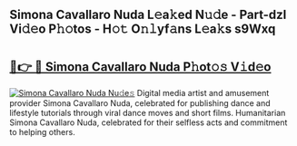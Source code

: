 ## Simona Cavallaro Nuda L𝚎a𝚔ed N𝚞𝚍e - Part-dzI Vi𝚍𝚎o P𝚑𝚘tos - H𝚘𝚝 O𝚗𝚕yf𝚊ns L𝚎a𝚔s s9Wxq

# <h2><a href="http://kfdb13k.oniu.top/?m=Simona+Cavallaro+Nuda">🔗👉 🔴 Simona Cavallaro Nuda P𝚑ot𝚘𝚜 V𝚒d𝚎o</a></h2>

[![Simona Cavallaro Nuda Nu𝚍e𝚜](https://i.imgur.com/0qMVB7G.gif)](http://kfdb13k.oniu.top/?m=Simona+Cavallaro+Nuda)
Digital media artist and amusement provider Simona Cavallaro Nuda, celebrated for publishing dance and lifestyle tutorials through viral dance moves and short films. Humanitarian Simona Cavallaro Nuda, celebrated for their selfless acts and commitment to helping others.  
